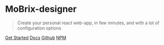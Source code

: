 # MoBrix-designer

> Create your personal react web-app, in few minutes, and with a lot of configuration options

[Get Started](#getting-started)
[Docs](#main)
[Github](https://github.com/cianciarusocataldo/mobrix-designer)
[NPM](https://www.npmjs.com/package/mobrix-designer)
